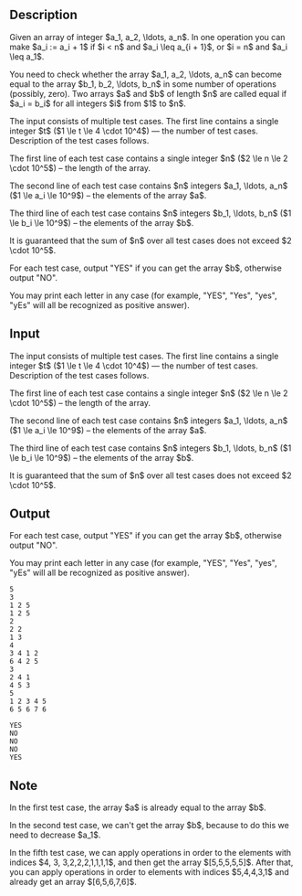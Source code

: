 ## Description

<div><p>Given an array of integer $a_1, a_2, \ldots, a_n$. In one operation you can make $a_i := a_i + 1$ if $i &lt; n$ and $a_i \leq a_{i + 1}$, or $i = n$ and $a_i \leq a_1$.</p><p>You need to check whether the array $a_1, a_2, \ldots, a_n$ can become equal to the array $b_1, b_2, \ldots, b_n$ in some number of operations (possibly, zero). Two arrays $a$ and $b$ of length $n$ are called equal if $a_i = b_i$ for all integers $i$ from $1$ to $n$.</p></div><div class="input-specification"><p>The input consists of multiple test cases. The first line contains a single integer $t$ ($1 \le t \le 4 \cdot 10^4$)&nbsp;— the number of test cases. Description of the test cases follows.</p><p>The first line of each test case contains a single integer $n$ ($2 \le n \le 2 \cdot 10^5$)&nbsp;– the length of the array.</p><p>The second line of each test case contains $n$ integers $a_1, \ldots, a_n$ ($1 \le a_i \le 10^9$)&nbsp;– the elements of the array $a$.</p><p>The third line of each test case contains $n$ integers $b_1, \ldots, b_n$ ($1 \le b_i \le 10^9$)&nbsp;– the elements of the array $b$.</p><p>It is guaranteed that the sum of $n$ over all test cases does not exceed $2 \cdot 10^5$.</p></div><div class="output-specification"><p>For each test case, output "<span class="tex-font-style-tt">YES</span>" if you can get the array $b$, otherwise output "<span class="tex-font-style-tt">NO</span>".</p><p>You may print each letter in any case (for example, "<span class="tex-font-style-tt">YES</span>", "<span class="tex-font-style-tt">Yes</span>", "<span class="tex-font-style-tt">yes</span>", "<span class="tex-font-style-tt">yEs</span>" will all be recognized as positive answer).</p></div>

## Input

<p>The input consists of multiple test cases. The first line contains a single integer $t$ ($1 \le t \le 4 \cdot 10^4$)&nbsp;— the number of test cases. Description of the test cases follows.</p><p>The first line of each test case contains a single integer $n$ ($2 \le n \le 2 \cdot 10^5$)&nbsp;– the length of the array.</p><p>The second line of each test case contains $n$ integers $a_1, \ldots, a_n$ ($1 \le a_i \le 10^9$)&nbsp;– the elements of the array $a$.</p><p>The third line of each test case contains $n$ integers $b_1, \ldots, b_n$ ($1 \le b_i \le 10^9$)&nbsp;– the elements of the array $b$.</p><p>It is guaranteed that the sum of $n$ over all test cases does not exceed $2 \cdot 10^5$.</p>

## Output

<p>For each test case, output "<span class="tex-font-style-tt">YES</span>" if you can get the array $b$, otherwise output "<span class="tex-font-style-tt">NO</span>".</p><p>You may print each letter in any case (for example, "<span class="tex-font-style-tt">YES</span>", "<span class="tex-font-style-tt">Yes</span>", "<span class="tex-font-style-tt">yes</span>", "<span class="tex-font-style-tt">yEs</span>" will all be recognized as positive answer).</p>





```input1|2,3,4,8,9,10,14,15,16
5
3
1 2 5
1 2 5
2
2 2
1 3
4
3 4 1 2
6 4 2 5
3
2 4 1
4 5 3
5
1 2 3 4 5
6 5 6 7 6
```




```output1
YES
NO
NO
NO
YES
```



## Note

<p>In the first test case, the array $a$ is already equal to the array $b$.</p><p>In the second test case, we can't get the array $b$, because to do this we need to decrease $a_1$.</p><p>In the fifth test case, we can apply operations in order to the elements with indices $4, 3, 3,2,2,2,1,1,1,1$, and then get the array $[5,5,5,5,5]$. After that, you can apply operations in order to elements with indices $5,4,4,3,1$ and already get an array $[6,5,6,7,6]$.</p>

